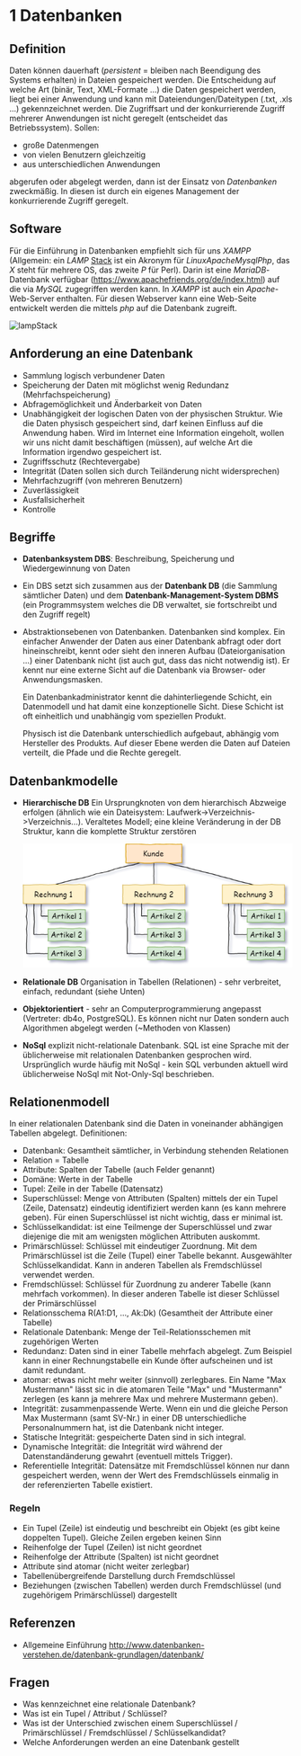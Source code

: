# 1 Datenbanken

## Definition

Daten können dauerhaft (*persistent* = bleiben nach Beendigung des Systems erhalten) in Dateien gespeichert werden. Die Entscheidung auf welche Art (binär, Text, XML-Formate ...) die Daten gespeichert werden, liegt bei einer Anwendung und kann mit Dateiendungen/Dateitypen (.txt, .xls ...) gekennzeichnet werden. Die Zugriffsart und der konkurrierende Zugriff mehrerer Anwendungen ist nicht geregelt (entscheidet das Betriebssystem). Sollen:

- große Datenmengen
- von vielen Benutzern gleichzeitig
- aus unterschiedlichen Anwendungen

abgerufen oder abgelegt werden, dann ist der Einsatz von *Datenbanken* zweckmäßig. In diesen ist durch ein eigenes Management der konkurrierende Zugriff geregelt.

## Software

Für die Einführung in Datenbanken empfiehlt sich für uns *XAMPP* (Allgemein: ein *LAMP* [Stack](../ds-algo/Stack.md) ist ein Akronym für *LinuxApacheMysqlPhp*, das *X* steht für mehrere OS, das zweite *P* für Perl). Darin ist eine *MariaDB*-Datenbank verfügbar (https://www.apachefriends.org/de/index.html) auf die via *MySQL* zugegriffen werden kann. In *XAMPP* ist auch ein *Apache*-Web-Server enthalten. Für diesen Webserver kann eine Web-Seite entwickelt werden die mittels *php* auf die Datenbank zugreift.

![lampStack](.\bilder\lampStack.png)

## Anforderung an eine Datenbank

- Sammlung logisch verbundener Daten
- Speicherung der Daten mit möglichst wenig Redundanz (Mehrfachspeicherung)
- Abfragemöglichkeit und Änderbarkeit von Daten
- Unabhängigkeit der logischen Daten von der physischen Struktur. Wie die Daten physisch gespeichert sind, darf keinen Einfluss auf die Anwendung haben. Wird im Internet eine Information eingeholt, wollen wir uns nicht damit beschäftigen (müssen), auf welche Art die Information irgendwo gespeichert ist.
- Zugriffsschutz (Rechtevergabe)
- Integrität (Daten sollen sich durch Teiländerung nicht widersprechen)
- Mehrfachzugriff (von mehreren Benutzern)
- Zuverlässigkeit
- Ausfallsicherheit
- Kontrolle

## Begriffe

- **Datenbanksystem DBS**:
  Beschreibung, Speicherung und Wiedergewinnung von Daten

- Ein DBS setzt sich zusammen aus der **Datenbank DB** (die Sammlung sämtlicher Daten) und dem **Datenbank-Management-System DBMS** (ein Programmsystem welches die DB verwaltet, sie fortschreibt und den Zugriff regelt)

- Abstraktionsebenen von Datenbanken. Datenbanken sind komplex. Ein einfacher Anwender der Daten aus einer Datenbank abfragt oder dort hineinschreibt, kennt oder sieht den inneren Aufbau (Dateiorganisation ...) einer Datenbank nicht (ist auch gut, dass das nicht notwendig ist). Er kennt nur eine externe Sicht auf die Datenbank via Browser- oder Anwendungsmasken.
  
  Ein Datenbankadministrator kennt die dahinterliegende Schicht, ein Datenmodell und hat damit eine konzeptionelle Sicht. Diese Schicht ist oft einheitlich und unabhängig vom speziellen Produkt. 
  
  Physisch ist die Datenbank unterschiedlich aufgebaut, abhängig vom Hersteller des Produkts. Auf dieser Ebene werden die Daten auf Dateien verteilt, die Pfade und die Rechte geregelt.

## Datenbankmodelle

- **Hierarchische DB**
  Ein Ursprungknoten von dem hierarchisch Abzweige erfolgen (ähnlich wie ein Dateisystem: Laufwerk->Verzeichnis->Verzeichnis...). Veraltetes Modell; eine kleine Veränderung in der DB Struktur, kann die komplette Struktur zerstören
  
  ![](bilder/DB_hierarchischesModell.png)

- **Relationale DB**
  Organisation in Tabellen (Relationen) - sehr verbreitet, einfach, redundant (siehe Unten)

- **Objektorientiert** - sehr an Computerprogrammierung angepasst (Vertreter: db4o, PostgreSQL). Es können nicht nur Daten sondern auch Algorithmen abgelegt werden (~Methoden von Klassen)

- **NoSql**
  explizit nicht-relationale Datenbank. SQL ist eine Sprache mit der üblicherweise mit relationalen Datenbanken gesprochen wird. Ursprünglich wurde häufig mit NoSql - kein SQL verbunden aktuell wird üblicherweise NoSql mit Not-Only-Sql beschrieben.

## Relationenmodell

In einer relationalen Datenbank sind die Daten in voneinander abhängigen Tabellen abgelegt. Definitionen:

- Datenbank: Gesamtheit sämtlicher, in Verbindung stehenden Relationen
- Relation = Tabelle
- Attribute: Spalten der Tabelle (auch Felder genannt)
- Domäne: Werte in der Tabelle
- Tupel: Zeile in der Tabelle (Datensatz)
- Superschlüssel: Menge von Attributen (Spalten) mittels der ein Tupel (Zeile, Datensatz) eindeutig identifiziert werden kann (es kann mehrere geben). Für einen Superschlüssel ist nicht wichtig, dass er minimal ist.
- Schlüsselkandidat: ist eine Teilmenge der Superschlüssel und zwar diejenige die mit am wenigsten möglichen Attributen auskommt.
- Primärschlüssel: Schlüssel mit eindeutiger Zuordnung. Mit dem Primärschlüssel ist die Zeile (Tupel) einer Tabelle bekannt. Ausgewählter Schlüsselkandidat. Kann in anderen Tabellen als Fremdschlüssel verwendet werden.
- Fremdschlüssel: Schlüssel für Zuordnung zu anderer Tabelle (kann mehrfach vorkommen). In dieser anderen Tabelle ist dieser Schlüssel der Primärschlüssel
- Relationsschema R(A1:D1, ..., Ak:Dk)  (Gesamtheit der Attribute einer Tabelle)
- Relationale Datenbank: Menge der Teil-Relationsschemen mit zugehörigen Werten
- Redundanz: Daten sind in einer Tabelle mehrfach abgelegt. Zum Beispiel kann in einer Rechnungstabelle ein Kunde öfter aufscheinen und ist damit redundant.
- atomar: etwas nicht mehr weiter (sinnvoll) zerlegbares. Ein Name "Max Mustermann" lässt sic in die atomaren Teile "Max" und "Mustermann" zerlegen (es kann ja mehrere Max und mehrere Mustermann geben).
- Integrität: zusammenpassende Werte. Wenn ein und die gleiche Person Max Mustermann (samt SV-Nr.) in einer DB unterschiedliche Personalnummern hat, ist die Datenbank nicht integer.
- Statische Integrität: gespeicherte Daten sind in sich integral.
- Dynamische Integrität: die Integrität wird während der Datenstandänderung gewahrt (eventuell mittels Trigger).
- Referentielle Integrität: Datensätze mit Fremdschlüssel können nur dann gespeichert werden, wenn der Wert des Fremdschlüssels einmalig in der referenzierten Tabelle existiert.

### Regeln

- Ein Tupel (Zeile) ist eindeutig und beschreibt ein Objekt (es gibt keine doppelten Tupel). Gleiche Zeilen ergeben keinen Sinn
- Reihenfolge der Tupel (Zeilen) ist nicht geordnet
- Reihenfolge der Attribute (Spalten) ist nicht geordnet
- Attribute sind atomar (nicht weiter zerlegbar)
- Tabellenübergreifende Darstellung durch Fremdschlüssel
- Beziehungen (zwischen Tabellen) werden durch Fremdschlüssel (und zugehörigem Primärschlüssel) dargestellt

## Referenzen

- Allgemeine Einführung
  <http://www.datenbanken-verstehen.de/datenbank-grundlagen/datenbank/>

## Fragen

- Was kennzeichnet eine relationale Datenbank?
- Was ist ein Tupel / Attribut / Schlüssel?
- Was ist der Unterschied zwischen einem Superschlüssel / Primärschlüssel / Fremdschlüssel / Schlüsselkandidat?
- Welche Anforderungen werden an eine Datenbank gestellt